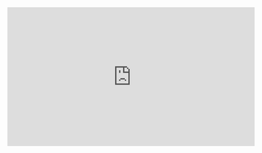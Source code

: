 <iframe width="560" height="315" src="https://www.youtube.com/embed/qmIrToabec4" title="YouTube video player" frameborder="0" allow="accelerometer; autoplay; clipboard-write; encrypted-media; gyroscope; picture-in-picture" allowfullscreen></iframe>